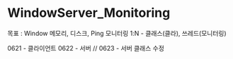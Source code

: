# WindowServer_Monitoring

목표 : Window 메모리, 디스크, Ping  모니터링
1:N - 클래스(클라), 쓰레드(모니터링)

0621 - 클라이언트
0622 - 서버
// 0623 - 서버 클래스 수정
